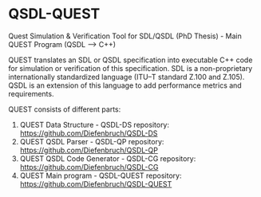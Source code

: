 # QSDL-QUEST
Quest Simulation &amp; Verification Tool for SDL/QSDL (PhD Thesis) - Main QUEST Program (QSDL --> C++)

QUEST translates an SDL or QSDL specification into executable C++ code for simulation or verification of this specification. SDL is a non-proprietary internationally standardized language (ITU–T standard Z.100 and Z.105). QSDL is an extension of this language to add performance metrics and requirements.

QUEST consists of different parts:
1. QUEST Data Structure - QSDL-DS repository: https://github.com/Diefenbruch/QSDL-DS
2. QUEST QSDL Parser - QSDL-QP repository: https://github.com/Diefenbruch/QSDL-QP 
3. QUEST QSDL Code Generator - QSDL-CG repository: https://github.com/Diefenbruch/QSDL-CG
4. QUEST Main program - QSDL-QUEST repository: https://github.com/Diefenbruch/QSDL-QUEST
